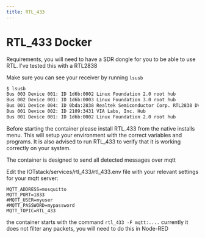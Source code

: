 ```yaml
---
title: RTL_433
---
```

# RTL_433 Docker
Requirements, you will need to have a SDR dongle for you to be able to use RTL. I've tested this with a RTL2838

Make sure you can see your receiver by running `lsusb`

```bash
$ lsusb
Bus 003 Device 001: ID 1d6b:0002 Linux Foundation 2.0 root hub
Bus 002 Device 001: ID 1d6b:0003 Linux Foundation 3.0 root hub
Bus 001 Device 004: ID 0bda:2838 Realtek Semiconductor Corp. RTL2838 DVB-T
Bus 001 Device 002: ID 2109:3431 VIA Labs, Inc. Hub
Bus 001 Device 001: ID 1d6b:0002 Linux Foundation 2.0 root hub

```

Before starting the container please install RTL_433 from the native installs menu. This will setup your environment with the correct variables and programs. It is also advised to run RTL_433 to verify that it is working correctly on your system.

The container is designed to send all detected messages over mqtt

Edit the IOTstack/services/rtl_433/rtl_433.env file with your relevant settings for your mqtt server:
```
MQTT_ADDRESS=mosquitto
MQTT_PORT=1833
#MQTT_USER=myuser
#MQTT_PASSWORD=mypassword
MQTT_TOPIC=RTL_433
```

the container starts with the command `rtl_433 -F mqtt:....` currently it does not filter any packets, you will need to do this in Node-RED
